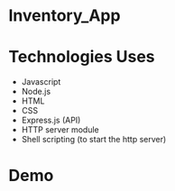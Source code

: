 # Inventory_App

# Technologies Uses
* Javascript
* Node.js
* HTML
* CSS
* Express.js (API)
* HTTP server module
* Shell scripting (to start the http server)

# Demo
